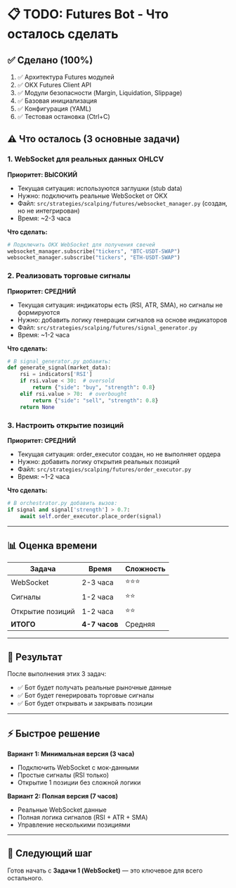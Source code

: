 # 📋 TODO: Futures Bot - Что осталось сделать

## ✅ Сделано (100%)

1. ✅ Архитектура Futures модулей
2. ✅ OKX Futures Client API
3. ✅ Модули безопасности (Margin, Liquidation, Slippage)
4. ✅ Базовая инициализация
5. ✅ Конфигурация (YAML)
6. ✅ Тестовая остановка (Ctrl+C)

## ⚠️ Что осталось (3 основные задачи)

### 1. **WebSocket для реальных данных OHLCV** 
**Приоритет: ВЫСОКИЙ**
- Текущая ситуация: используются заглушки (stub data)
- Нужно: подключить реальные WebSocket от OKX
- Файл: `src/strategies/scalping/futures/websocket_manager.py` (создан, но не интегрирован)
- Время: ~2-3 часа

**Что сделать:**
```python
# Подключить OKX WebSocket для получения свечей
websocket_manager.subscribe("tickers", "BTC-USDT-SWAP")
websocket_manager.subscribe("tickers", "ETH-USDT-SWAP")
```

### 2. **Реализовать торговые сигналы**
**Приоритет: СРЕДНИЙ**
- Текущая ситуация: индикаторы есть (RSI, ATR, SMA), но сигналы не формируются
- Нужно: добавить логику генерации сигналов на основе индикаторов
- Файл: `src/strategies/scalping/futures/signal_generator.py`
- Время: ~1-2 часа

**Что сделать:**
```python
# В signal_generator.py добавить:
def generate_signal(market_data):
    rsi = indicators['RSI']
    if rsi.value < 30:  # oversold
        return {"side": "buy", "strength": 0.8}
    elif rsi.value > 70:  # overbought
        return {"side": "sell", "strength": 0.8}
    return None
```

### 3. **Настроить открытие позиций**
**Приоритет: СРЕДНИЙ**
- Текущая ситуация: order_executor создан, но не выполняет ордера
- Нужно: добавить логику открытия реальных позиций
- Файл: `src/strategies/scalping/futures/order_executor.py`
- Время: ~1-2 часа

**Что сделать:**
```python
# В orchestrator.py добавить вызов:
if signal and signal['strength'] > 0.7:
    await self.order_executor.place_order(signal)
```

---

## 📊 Оценка времени

| Задача | Время | Сложность |
|--------|-------|-----------|
| WebSocket | 2-3 часа | ⭐⭐⭐ |
| Сигналы | 1-2 часа | ⭐⭐ |
| Открытие позиций | 1-2 часа | ⭐⭐ |
| **ИТОГО** | **4-7 часов** | Средняя |

---

## 🎯 Результат

После выполнения этих 3 задач:
- ✅ Бот будет получать реальные рыночные данные
- ✅ Бот будет генерировать торговые сигналы
- ✅ Бот будет открывать и закрывать позиции

---

## ⚡ Быстрое решение

**Вариант 1: Минимальная версия (3 часа)**
- Подключить WebSocket с мок-данными
- Простые сигналы (RSI только)
- Открытие 1 позиции без сложной логики

**Вариант 2: Полная версия (7 часов)**
- Реальные WebSocket данные
- Полная логика сигналов (RSI + ATR + SMA)
- Управление несколькими позициями

---

## 🚀 Следующий шаг

Готов начать с **Задачи 1 (WebSocket)** — это ключевое для всего остального.


